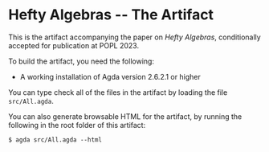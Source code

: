 Hefty Algebras -- The Artifact
==============================

This is the artifact accompanying the paper on _Hefty Algebras_, conditionally accepted for publication at POPL 2023.

To build the artifact, you need the following:

- A working installation of Agda version 2.6.2.1 or higher

You can type check all of the files in the artifact by loading the file `src/All.agda`.

You can also generate browsable HTML for the artifact, by running the following in the root folder of this artifact:

```
$ agda src/All.agda --html
```
